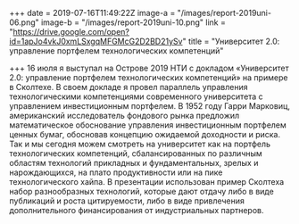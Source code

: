 +++
date = 2019-07-16T11:49:22Z
image-a = "/images/report-2019uni-06.png"
image-b = "/images/report-2019uni-10.png"
link = "https://drive.google.com/open?id=1apJo4vkJ0xmLSxgqMFGMcG2D2BD21ySv"
title = "Университет 2.0: управление портфелем технологических компетенций"

+++
16 июля я выступал на Острове 2019 НТИ с докладом «Университет 2.0: управление портфелем технологических компетенций» на примере в Сколтехе. В своем докладе я провел параллель управления технологическими компетенциями современного университета с управлением инвестиционным портфелем. В 1952 году Гарри Марковиц, американский исследователь фондового рынка предложил математическое обоснование управления инвестиционным портфелем ценных бумаг, обосновав концепцию ожидаемой доходности и риска. Так и мы сегодня можем смотреть на университет как на портфель технологических компетенций, сбалансированных по различным областям технологий прикладных и фундаментальных, зрелых и нарождающихся, на плато продуктивности или на пике технологического хайпа. В презентации использован пример Сколтеха набор разнообразных технологий, которые дают отдачу либо в виде публикаций и роста цитируемости, либо в виде привлечения дополнительного финансирования от индустриальных партнеров.
